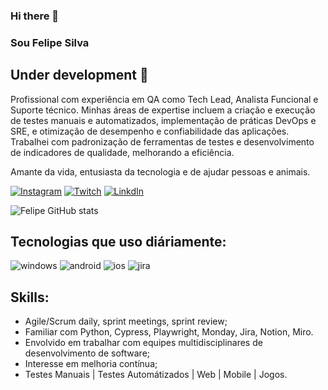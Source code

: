 ### Hi there 👋
### Sou Felipe Silva
## Under development 🚧

Profissional com experiência em QA como Tech Lead, Analista Funcional e Suporte técnico. Minhas áreas de expertise incluem a criação e execução de testes manuais e automatizados, implementação de práticas DevOps e SRE, e otimização de desempenho e confiabilidade das aplicações. Trabalhei com padronização de ferramentas de testes e desenvolvimento de indicadores de qualidade, melhorando a eficiência.

Amante da vida, entusiasta da tecnologia e de ajudar pessoas e animais.

[![Instagram](https://img.shields.io/badge/Instagram-E4405F?style=for-the-badge&logo=instagram&logoColor=white)](https://www.instagram.com/felipebatata_/) [![Twitch](https://img.shields.io/badge/Twitch-9146FF?style=for-the-badge&logo=twitch&logoColor=white)](https://www.twitch.tv/felipebatata__) [![LinkdIn](https://img.shields.io/badge/LinkedIn-0077B5?style=for-the-badge&logo=linkedin&logoColor=white)](https://www.linkedin.com/in/felipe-silva89)


![Felipe GitHub stats](https://github-readme-stats.vercel.app/api?username=felipesilva89&show_icons=true&theme=dracula)


## Tecnologias que uso diáriamente:

![windows](https://img.shields.io/badge/Windows-0078D6?style=for-the-badge&logo=windows&logoColor=white) ![android](https://img.shields.io/badge/Android-3DDC84?style=for-the-badge&logo=android&logoColor=white) ![ios](https://img.shields.io/badge/iOS-000000?style=for-the-badge&logo=ios&logoColor=white) ![jira](https://img.shields.io/badge/Jira-0052CC?style=for-the-badge&logo=Jira&logoColor=white)

## Skills:
- Agile/Scrum daily, sprint meetings, sprint review;
- Familiar com Python, Cypress, Playwright, Monday, Jira, Notion, Miro.
- Envolvido em trabalhar com equipes multidisciplinares de desenvolvimento de software;
- Interesse em melhoria contínua;
- Testes Manuais | Testes Automátizados | Web | Mobile | Jogos.
